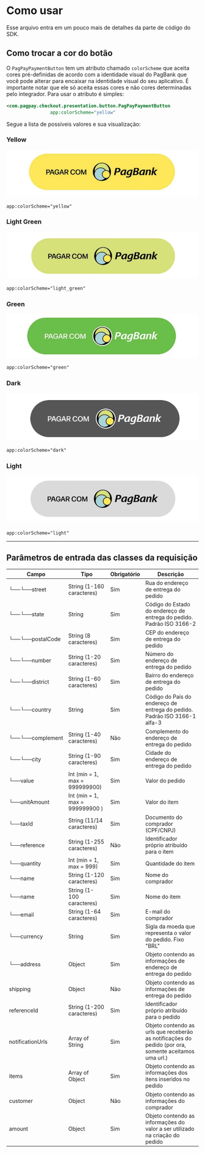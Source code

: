 # Como usar

Esse arquivo entra em um pouco mais de detalhes da parte de código do SDK.

## Como trocar a cor do botão

O `PagPayPaymentButton` tem um atributo chamado `colorScheme` que aceita cores pré-definidas de acordo com a identidade visual do PagBank que você pode alterar para encaixar na identidade visual do seu aplicativo. É importante notar que ele só aceita essas cores e não cores determinadas pelo integrador. Para usar o atributo é simples:

```XML
<com.pagpay.checkout.presentation.button.PagPayPaymentButton
                app:colorScheme="yellow"
```

Segue a lista de possíveis valores e sua visualização:

### Yellow
![](images/example_yellow_button.png)

```xml
app:colorScheme="yellow"
```

### Light Green
![](images/example_light_green_button.png)

```xml
app:colorScheme="light_green"
```

### Green
![](images/example_green_button.png)

```xml
app:colorScheme="green"
```

### Dark
![](images/example_dark_button.png)

```xml
app:colorScheme="dark"
```

### Light
![](images/example_light_button.png)

```xml
app:colorScheme="light"
```

---

## Parâmetros de entrada das classes da requisição

|      Campo       |              Tipo               | Obrigatório |                                               Descrição                                               |
|------------------|---------------------------------|-------------|-------------------------------------------------------------------------------------------------------|
|   └──└──street   |    String (1-160 caracteres)    |     Sim     |                                 Rua do endereço de entrega do pedido                                  |
|   └──└──state    |             String              |     Sim     |                 Código do Estado do endereço de entrega do pedido. Padrão ISO 3166-2                  |
| └──└──postalCode |      String (8 caracteres)      |     Sim     |                                 CEP do endereço de entrega do pedido                                  |
|   └──└──number   |    String (1-20 caracteres)     |     Sim     |                                Número do endereço de entrega do pedido                                |
|  └──└──district  |    String (1-60 caracteres)     |     Sim     |                                Bairro do endereço de entrega do pedido                                |
|  └──└──country   |             String              |     Sim     |               Código do País do endereço de entrega do pedido. Padrão ISO 3166-1 alfa-3               |
| └──└──complement |    String (1-40 caracteres)     |     Não     |                             Complemento do endereço de entrega do pedido                              |
|    └──└──city    |    String (1-90 caracteres)     |     Sim     |                                Cidade do endereço de entrega do pedido                                |
|     └──value     | Int (min = 1, max = 999999900)  |     Sim     |                                            Valor do pedido                                            |
|  └──unitAmount   | Int (min = 1, max = 999999900 ) |     Sim     |                                             Valor do item                                             |
|     └──taxId     |    String (11/14 caracteres)    |     Sim     |                                   Documento do comprador (CPF/CNPJ)                                   |
|   └──reference   |    String (1-255 caracteres)    |     Não     |                             Identificador próprio atribuído para o item                               |
|   └──quantity    |    Int (min = 1, max = 999)     |     Sim     |                                          Quantidade do item                                           |
|     └──name      |    String (1-120 caracteres)    |     Sim     |                                           Nome do comprador                                           |
|     └──name      |   String (1-100  caracteres)    |     Sim     |                                             Nome do item                                              |
|     └──email     |    String (1-64 caracteres)     |     Sim     |                                          E-mail do comprador                                          |
|   └──currency    |             String              |     Sim     |                      Sigla da moeda que representa o valor do pedido. Fixo "BRL"                      |
|    └──address    |             Object              |     Sim     |                    Objeto contendo as informações de endereço de entrega do pedido                    |
|     shipping     |             Object              |     Não     |                          Objeto contendo as informações de entrega do pedido                          |
|   referenceId    |    String (1-200 caracteres)    |     Sim     |                             Identificador próprio atribuído para o pedido                             |
| notificationUrls |         Array of String         |     Sim     | Objeto contendo as urls que receberão as notificações do pedido (por ora, somente aceitamos uma url.) |
|      items       |         Array of Object         |     Sim     |                     Objeto contendo as informações dos itens inseridos no pedido                      |
|     customer     |             Object              |     Não     |                              Objeto contendo as informações do comprador                              |
|      amount      |             Object              |     Sim     |             Objeto contendo as informações do valor a ser utilizado na criação do pedido              |

